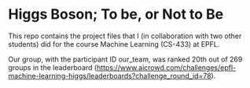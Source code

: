 # Higgs Boson; To be, or Not to Be

This repo contains the project files that I (in collaboration with two other students) did for the course Machine Learning (CS-433) at EPFL. 


Our group, with the participant ID our_team, was ranked 20th out of 269 groups in the leaderboard (https://www.aicrowd.com/challenges/epfl-machine-learning-higgs/leaderboards?challenge_round_id=78). 
